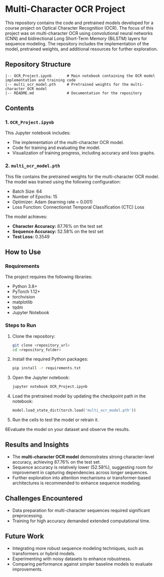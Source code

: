 # Multi-Character OCR Project

This repository contains the code and pretrained models developed for a course project on Optical Character Recognition (OCR). The focus of this project was on multi-character OCR using convolutional neural networks (CNN) and bidirectional Long Short-Term Memory (BiLSTM) layers for sequence modeling. The repository includes the implementation of the model, pretrained weights, and additional resources for further exploration.

## Repository Structure

```
|-- OCR_Project.ipynb       # Main notebook containing the OCR model implementation and training code
|-- multi_ocr_model.pth     # Pretrained weights for the multi-character OCR model
|-- README.md               # Documentation for the repository
```

## Contents

### 1. `OCR_Project.ipynb`
This Jupyter notebook includes:
- The implementation of the multi-character OCR model.
- Code for training and evaluating the model.
- Visualization of training progress, including accuracy and loss graphs.

### 2. `multi_ocr_model.pth`
This file contains the pretrained weights for the multi-character OCR model. The model was trained using the following configuration:
- Batch Size: 64
- Number of Epochs: 15
- Optimizer: Adam (learning rate = 0.001)
- Loss Function: Connectionist Temporal Classification (CTC) Loss

The model achieves:
- **Character Accuracy:** 87.76% on the test set
- **Sequence Accuracy:** 52.58% on the test set
- **Test Loss:** 0.3549

## How to Use

### Requirements
The project requires the following libraries:
- Python 3.8+
- PyTorch 1.12+
- torchvision
- matplotlib
- tqdm
- Jupyter Notebook

### Steps to Run
1. Clone the repository:
   ```bash
   git clone <repository_url>
   cd <repository_folder>
   ```

2. Install the required Python packages:
   ```bash
   pip install -r requirements.txt
   ```

3. Open the Jupyter notebook:
   ```bash
   jupyter notebook OCR_Project.ipynb
   ```

4. Load the pretrained model by updating the checkpoint path in the notebook:
   ```python
   model.load_state_dict(torch.load('multi_ocr_model.pth'))
   ```

5. Run the cells to test the model or retrain it.


6Evaluate the model on your dataset and observe the results.

## Results and Insights
- The **multi-character OCR model** demonstrates strong character-level accuracy, achieving 87.76% on the test set.
- Sequence accuracy is relatively lower (52.58%), suggesting room for improvement in capturing dependencies across longer sequences.
- Further exploration into attention mechanisms or transformer-based architectures is recommended to enhance sequence modeling.

## Challenges Encountered
- Data preparation for multi-character sequences required significant preprocessing.
- Training for high accuracy demanded extended computational time.

## Future Work
- Integrating more robust sequence modeling techniques, such as transformers or hybrid models.
- Experimenting with noisy datasets to enhance robustness.
- Comparing performance against simpler baseline models to evaluate improvements.
